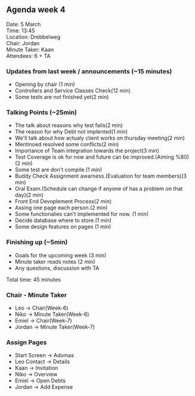 ## Agenda week 4

Date: 5 March \
Time: 13:45 \
Location: Drebbelweg \
Chair: Jordan \
Minute Taker: Kaan \
Attendees:  6 + TA

### Updates from last week / announcements (~15 minutes)
- Opening by chair (1 min)
- Controllers and Service Classes Check(12 min)
- Some tests are not finished yet(2 min)

### Talking Points (~25min)
- The talk about reasons why test fails(2 min)
- The reason for why Debt not implented(1 min)
- We'll talk about how actualy client works on thursday meeting(2 min)
- Mentinoed resolved some conflicts(2 min)
- Importance of Team integration towards the project(3 min)
- Test Coverage is ok for now and future can be improved.(Aiming %80) (2 min)
- Some test are don't compile.(1 min)
- Buddy Check Assignment awarness.(Evaluation for team members)(3 min)
- Oral Exam.(Schedule can change if anyone of has a problem on that day)(2 min)
- Front End Devoplement Process(2 min)
- Assing one page each person.(2 min)
- Some functionalies can't implemented for now. (1 min)
- Decide database where to store.(1 min)
- Some design features on pages (1 min)

### Finishing up (~5min)
 - Goals for the upcoming week (3 min)
 - Minute taker reads notes (2 min)
 - Any questions, discussion with TA

Total time: 45 minutes


### Chair - Minute Taker
- Leo -> Chair(Week-6)
- Niko -> Minute Taker(Week-6)
- Emiel -> Chair(Week-7)
- Jordan -> Minute Taker(Week-7)

### Assign Pages
- Start Screen -> Adomas
- Leo Contact -> Details
- Kaan -> Invitation
- Niko -> Overview
- Emiel -> Open Debts
- Jordan -> Add Expense
